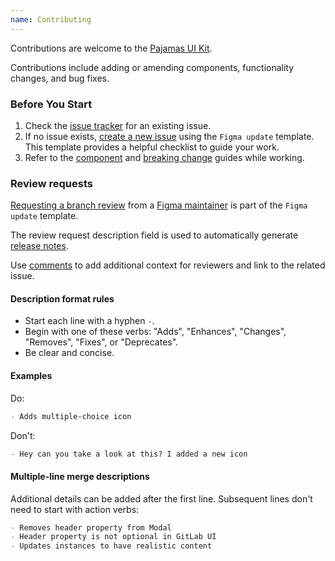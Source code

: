 ```yaml
---
name: Contributing
---
```


Contributions are welcome to the [Pajamas UI Kit](/get-started/uik-file-structure).

Contributions include adding or amending components, functionality changes, and bug fixes.

### Before You Start

1. Check the [issue tracker](https://gitlab.com/gitlab-org/gitlab-services/design.gitlab.com/-/issues) for an existing issue.
1. If no issue exists, [create a new issue](https://gitlab.com/gitlab-org/gitlab-services/design.gitlab.com/-/issues/new?issuable_template=Figma%20update) using the `Figma update` template. This template provides a helpful checklist to guide your work.
1. Refer to the [component](/get-started/uik-components) and [breaking change](/get-started/uik-breaking-changes) guides while working.

### Review requests

[Requesting a branch review](https://help.figma.com/hc/en-us/articles/5691414603543-Request-a-branch-review) from a [Figma maintainer](https://gitlab.com/gitlab-org/gitlab-services/design.gitlab.com/-/blob/main/.gitlab/CODEOWNERS#L18) is part of the `Figma update` template.

The review request description field is used to automatically generate [release notes](https://design.gitlab.com/get-started/uik-release-notes).

Use [comments](https://help.figma.com/hc/en-us/articles/360039825314-Guide-to-comments-in-Figma) to add additional context for reviewers and link to the related issue.

#### Description format rules

- Start each line with a hyphen `-`.
- Begin with one of these verbs: "Adds", "Enhances", "Changes", "Removes", "Fixes", or "Deprecates".
- Be clear and concise.

#### Examples

Do:

```markdown
- Adds multiple-choice icon
```

Don't:

```markdown
- Hey can you take a look at this? I added a new icon
```

#### Multiple-line merge descriptions

Additional details can be added after the first line. Subsequent lines don't need to start with action verbs:

```markdown
- Removes header property from Modal
- Header property is not optional in GitLab UI
- Updates instances to have realistic content
```
